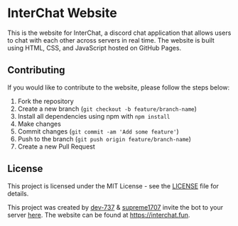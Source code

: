 # InterChat Website

This is the website for InterChat, a discord chat application that allows users to chat with each other across servers in real time. The website is built using HTML, CSS, and JavaScript hosted on GitHub Pages.

## Contributing

If you would like to contribute to the website, please follow the steps below:

1. Fork the repository
2. Create a new branch (`git checkout -b feature/branch-name`)
3. Install all dependencies using npm with `npm install`
4. Make changes
5. Commit changes (`git commit -am 'Add some feature'`)
6. Push to the branch (`git push origin feature/branch-name`)
7. Create a new Pull Request

## License

This project is licensed under the MIT License - see the [LICENSE](LICENSE) file for details.

This project was created by [dev-737](https://github.com/dev-737) & [supreme1707](https://github.com/supreme1707) invite the bot to your server [here](https://interchat.fun/invite). The website can be found at https://interchat.fun.
